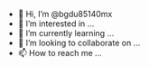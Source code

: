 - 👋 Hi, I’m @bgdu85140mx
- 👀 I’m interested in ...
- 🌱 I’m currently learning ...
- 💞️ I’m looking to collaborate on ...
- 📫 How to reach me ...

<!---
bgdu85140mx/bgdu85140mx is a ✨ special ✨ repository because its `README.md` (this file) appears on your GitHub profile.
You can click the Preview link to take a look at your changes.
--->
